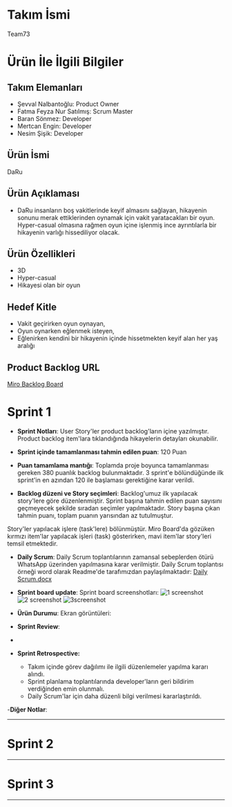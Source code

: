 # **Takım İsmi**

Team73

# Ürün İle İlgili Bilgiler

## Takım Elemanları

- Şevval Nalbantoğlu: Product Owner
- Fatma Feyza Nur Satılmış: Scrum Master
- Baran Sönmez: Developer
- Mertcan Engin: Developer
- Nesim Şişik:  Developer

## Ürün İsmi

DaRu

## Ürün Açıklaması

- DaRu insanların boş vakitlerinde keyif almasını sağlayan, hikayenin sonunu merak ettiklerinden oynamak için vakit yaratacakları bir oyun. Hyper-casual olmasına rağmen oyun içine işlenmiş ince ayrıntılarla bir hikayenin varlığı hissediliyor olacak.

## Ürün Özellikleri

- 3D 
- Hyper-casual
- Hikayesi olan bir oyun

## Hedef Kitle

- Vakit geçirirken oyun oynayan, 
- Oyun oynarken eğlenmek isteyen,
- Eğlenirken kendini bir hikayenin içinde hissetmekten keyif alan her yaş aralığı 

## Product Backlog URL

[Miro Backlog Board](https://miro.com/app/board/uXjVO5nJmdM=/?share_link_id=761499253915)



# Sprint 1

- **Sprint Notları**: User Story'ler product backlog'ların içine yazılmıştır. Product backlog item'lara tıklandığında hikayelerin detayları okunabilir.

- **Sprint içinde tamamlanması tahmin edilen puan**: 120 Puan

- **Puan tamamlama mantığı**: Toplamda proje boyunca tamamlanması gereken 380 puanlık backlog bulunmaktadır. 3 sprint'e bölündüğünde ilk sprint'in en azından 120 ile başlaması gerektiğine karar verildi.

- **Backlog düzeni ve Story seçimleri**: Backlog'umuz ilk yapılacak story'lere göre düzenlenmiştir. Sprint başına tahmin edilen puan sayısını geçmeyecek şekilde sıradan seçimler yapılmaktadır. Story başına çıkan tahmin puanı, toplam puanın yarısından az tutulmuştur. 

Story'ler yapılacak işlere (task'lere) bölünmüştür. Miro Board'da gözüken kırmızı item'lar yapılacak işleri (task) gösterirken, mavi item'lar story'leri temsil etmektedir.

- **Daily Scrum**: Daily Scrum toplantılarının zamansal sebeplerden ötürü WhatsApp üzerinden yapılmasına karar verilmiştir. Daily Scrum toplantısı örneği word olarak Readme'de tarafımızdan paylaşılmaktadır: [Daily Scrum.docx](https://github.com/Team73akademi/BootcampScrumTemplate/files/8645306/Daily.Scrum.docx)


- **Sprint board update**: Sprint board screenshotları:
![1 screenshot](https://user-images.githubusercontent.com/104391644/167257901-49bf5247-5fbd-48ce-b9a3-ea6b65b0c88b.png)
![2 screenshot](https://user-images.githubusercontent.com/104391644/167257934-ec651a89-6622-4846-bb14-b32180cd2298.png)
![3screenshot](https://user-images.githubusercontent.com/104391644/167258434-06add596-6f97-40f5-84cb-a5c4c51f2c3b.png)



- **Ürün Durumu**: Ekran görüntüleri:
  

- **Sprint Review**: 
- 


- **Sprint Retrospective:** 
  * Takım içinde görev dağılımı ile ilgili düzenlemeler yapılma kararı alındı.
  * Sprint planlama toplantılarında developer'ların geri bildirim verdiğinden emin olunmalı.
  * Daily Scrum'lar için daha düzenli bilgi verilmesi kararlaştırıldı.
  

-**Diğer Notlar**:


---

# Sprint 2


---

# Sprint 3

---
